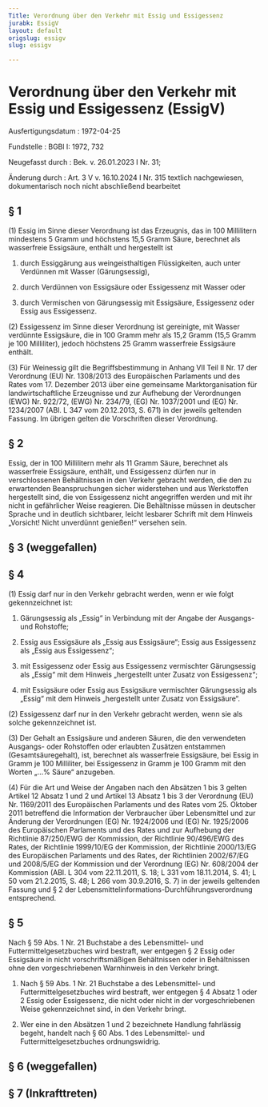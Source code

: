 ```yaml
---
Title: Verordnung über den Verkehr mit Essig und Essigessenz
jurabk: EssigV
layout: default
origslug: essigv
slug: essigv

---
```


# Verordnung über den Verkehr mit Essig und Essigessenz (EssigV)

Ausfertigungsdatum
:   1972-04-25

Fundstelle
:   BGBl I: 1972, 732

Neugefasst durch
:   Bek. v. 26.01.2023 I Nr. 31;

Änderung durch
:   Art. 3 V v. 16.10.2024 I Nr. 315 textlich nachgewiesen, dokumentarisch noch nicht abschließend bearbeitet


## § 1

(1) Essig im Sinne dieser Verordnung ist das Erzeugnis, das in 100 Millilitern mindestens 5 Gramm und höchstens 15,5 Gramm Säure, berechnet als wasserfreie Essigsäure, enthält und hergestellt ist

1.  durch Essiggärung aus weingeisthaltigen Flüssigkeiten, auch unter Verdünnen mit Wasser (Gärungsessig),


2.  durch Verdünnen von Essigsäure oder Essigessenz mit Wasser oder


3.  durch Vermischen von Gärungsessig mit Essigsäure, Essigessenz oder Essig aus Essigessenz.




(2) Essigessenz im Sinne dieser Verordnung ist gereinigte, mit Wasser verdünnte Essigsäure, die in 100 Gramm mehr als 15,2 Gramm (15,5 Gramm je 100 Milliliter), jedoch höchstens 25 Gramm wasserfreie Essigsäure enthält.

(3) Für Weinessig gilt die Begriffsbestimmung in Anhang VII Teil II Nr. 17 der Verordnung (EU) Nr. 1308/2013 des Europäischen Parlaments und des Rates vom 17. Dezember 2013 über eine gemeinsame Marktorganisation für landwirtschaftliche Erzeugnisse und zur Aufhebung der Verordnungen (EWG) Nr. 922/72, (EWG) Nr. 234/79, (EG) Nr. 1037/2001 und (EG) Nr. 1234/2007 (ABl. L 347 vom 20.12.2013, S. 671) in der jeweils geltenden Fassung. Im übrigen gelten die Vorschriften dieser Verordnung.


## § 2

Essig, der in 100 Millilitern mehr als 11 Gramm Säure, berechnet als wasserfreie Essigsäure, enthält, und Essigessenz dürfen nur in verschlossenen Behältnissen in den Verkehr gebracht werden, die den zu erwartenden Beanspruchungen sicher widerstehen und aus Werkstoffen hergestellt sind, die von Essigessenz nicht angegriffen werden und mit ihr nicht in gefährlicher Weise reagieren. Die Behältnisse müssen in deutscher Sprache und in deutlich sichtbarer, leicht lesbarer Schrift mit dem Hinweis „Vorsicht! Nicht unverdünnt genießen!“ versehen sein.


## § 3 (weggefallen)



## § 4

(1) Essig darf nur in den Verkehr gebracht werden, wenn er wie folgt gekennzeichnet ist:

1.  Gärungsessig als „Essig“ in Verbindung mit der Angabe der Ausgangs- und Rohstoffe;


2.  Essig aus Essigsäure als „Essig aus Essigsäure“; Essig aus Essigessenz als „Essig aus Essigessenz“;


3.  mit Essigessenz oder Essig aus Essigessenz vermischter Gärungsessig als „Essig“ mit dem Hinweis „hergestellt unter Zusatz von Essigessenz“;


4.  mit Essigsäure oder Essig aus Essigsäure vermischter Gärungsessig als „Essig“ mit dem Hinweis „hergestellt unter Zusatz von Essigsäure“.




(2) Essigessenz darf nur in den Verkehr gebracht werden, wenn sie als solche gekennzeichnet ist.

(3) Der Gehalt an Essigsäure und anderen Säuren, die den verwendeten Ausgangs- oder Rohstoffen oder erlaubten Zusätzen entstammen (Gesamtsäuregehalt), ist, berechnet als wasserfreie Essigsäure, bei Essig in Gramm je 100 Milliliter, bei Essigessenz in Gramm je 100 Gramm mit den Worten „…% Säure“ anzugeben.

(4) Für die Art und Weise der Angaben nach den Absätzen 1 bis 3 gelten Artikel 12 Absatz 1 und 2 und Artikel 13 Absatz 1 bis 3 der Verordnung (EU) Nr. 1169/2011 des Europäischen Parlaments und des Rates vom 25. Oktober 2011 betreffend die Information der Verbraucher über Lebensmittel und zur Änderung der Verordnungen (EG) Nr. 1924/2006 und (EG) Nr. 1925/2006 des Europäischen Parlaments und des Rates und zur Aufhebung der Richtlinie 87/250/EWG der Kommission, der Richtlinie 90/496/EWG des Rates, der Richtlinie 1999/10/EG der Kommission, der Richtlinie 2000/13/EG des Europäischen Parlaments und des Rates, der Richtlinien 2002/67/EG und 2008/5/EG der Kommission und der Verordnung (EG) Nr. 608/2004 der Kommission (ABl. L 304 vom 22.11.2011, S. 18; L 331 vom 18.11.2014, S. 41; L 50 vom 21.2.2015, S. 48; L 266 vom 30.9.2016, S. 7) in der jeweils geltenden Fassung und § 2 der Lebensmittelinformations-Durchführungsverordnung entsprechend.


## § 5

Nach § 59 Abs. 1 Nr. 21 Buchstabe a des Lebensmittel- und Futtermittelgesetzbuches wird bestraft, wer entgegen § 2 Essig oder Essigsäure in nicht vorschriftsmäßigen Behältnissen oder in Behältnissen ohne den vorgeschriebenen Warnhinweis in den Verkehr bringt.

1.  Nach § 59 Abs. 1 Nr. 21 Buchstabe a des Lebensmittel- und Futtermittelgesetzbuches wird bestraft, wer entgegen § 4 Absatz 1 oder 2 Essig oder Essigessenz, die nicht oder nicht in der vorgeschriebenen Weise gekennzeichnet sind, in den Verkehr bringt.


2.  Wer eine in den Absätzen 1 und 2 bezeichnete Handlung fahrlässig begeht, handelt nach § 60 Abs. 1 des Lebensmittel- und Futtermittelgesetzbuches ordnungswidrig.





## § 6 (weggefallen)



## § 7 (Inkrafttreten)


